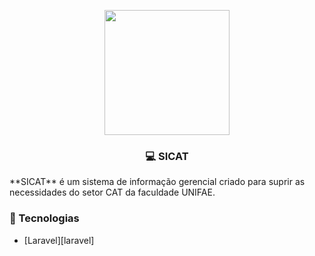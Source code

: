 <p align="center"><img src="https://uploaddeimagens.com.br/images/002/743/344/full/laptop_%281%29.png?1593644474" width="200"></p>

<h3 align="center"> 💻 SICAT </h3>
 **SICAT** é um sistema de informação gerencial criado para suprir as necessidades do setor CAT da faculdade UNIFAE.

<h3> 🚀 Tecnologias </h3>

- [Laravel][laravel]
